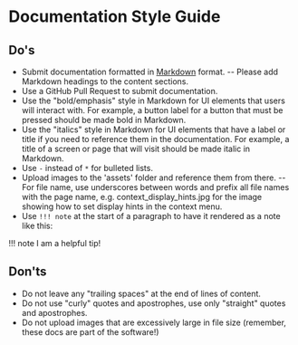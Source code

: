 # Documentation Style Guide

## Do's

- Submit documentation formatted in [Markdown](https://en.wikipedia.org/wiki/Markdown) format.
  -- Please add Markdown headings to the content sections.
- Use a GitHub Pull Request to submit documentation.
- Use the "bold/emphasis" style in Markdown for UI elements that users will interact with. For example, a button label for a button that must be pressed should be made bold in Markdown.
- Use the "italics" style in Markdown for UI elements that have a label or title if you need to reference them in the documentation. For example, a title of a screen or page that will visit should be made italic in Markdown.
- Use `-` instead of `*` for bulleted lists.
- Upload images to the 'assets' folder and reference them from there. 
   -- For file name, use underscores between words and prefix all file names with the page name, e.g. context_display_hints.jpg for the image showing how to set display hints in the context menu.
- Use `!!! note` at the start of a paragraph to have it rendered as a note like this:

!!! note I am a helpful tip!

## Don'ts

- Do not leave any "trailing spaces" at the end of lines of content.
- Do not use "curly" quotes and apostrophes, use only "straight" quotes and apostrophes.
- Do not upload images that are excessively large in file size (remember, these docs are part of the software!)
